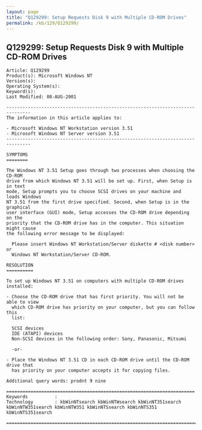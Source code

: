 ```yaml
---
layout: page
title: "Q129299: Setup Requests Disk 9 with Multiple CD-ROM Drives"
permalink: /kb/129/Q129299/
---
```


## Q129299: Setup Requests Disk 9 with Multiple CD-ROM Drives

	Article: Q129299
	Product(s): Microsoft Windows NT
	Version(s): 
	Operating System(s): 
	Keyword(s): 
	Last Modified: 08-AUG-2001
	
	-------------------------------------------------------------------------------
	The information in this article applies to:
	
	- Microsoft Windows NT Workstation version 3.51 
	- Microsoft Windows NT Server version 3.51 
	-------------------------------------------------------------------------------
	
	SYMPTOMS
	========
	
	The Windows NT 3.51 Setup goes through two processes when choosing the CD-ROM
	drive from which Windows NT 3.51 will be set up. First, when Setup is in text
	mode, Setup prompts you to choose SCSI drives on your machine and loads Windows
	NT 3.51 from the first drive specified. Second, when Setup is in the graphical
	user interface (GUI) mode, Setup accesses the CD-ROM drive depending on the
	priority that the CD-ROM drive has in the computer. This situation might cause
	the following error message to be displayed:
	
	  Please insert Windows NT Workstation/Server diskette # <disk number> or
	  Windows NT Workstation/Server CD-ROM.
	
	RESOLUTION
	==========
	
	To set up Windows NT 3.51 on computers with multiple CD-ROM drives installed:
	
	- Choose the CD-ROM drive that has first priority. You will not be able to view
	  which CD-ROM drive has priority on your computer, but you can follow this
	  list:
	
	  SCSI devices
	  IDE (ATAPI) devices
	  Non-SCSI devices in the following order: Sony, Panasonic, Mitsumi
	
	  -or-
	
	- Place the Windows NT 3.51 CD in each CD-ROM drive until the CD-ROM drive that
	  has priority on your computer accepts it for copying files.
	
	Additional query words: prodnt 9 nine
	
	======================================================================
	Keywords          :  
	Technology        : kbWinNTsearch kbWinNTWsearch kbWinNT351search kbWinNTW351search kbWinNTW351 kbWinNTSsearch kbWinNTS351 kbWinNTS351search
	
	=============================================================================
	
